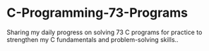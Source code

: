 # C-Programming-73-Programs
Sharing my daily progress on solving 73 C programs for practice to strengthen my C fundamentals and problem-solving skills..
